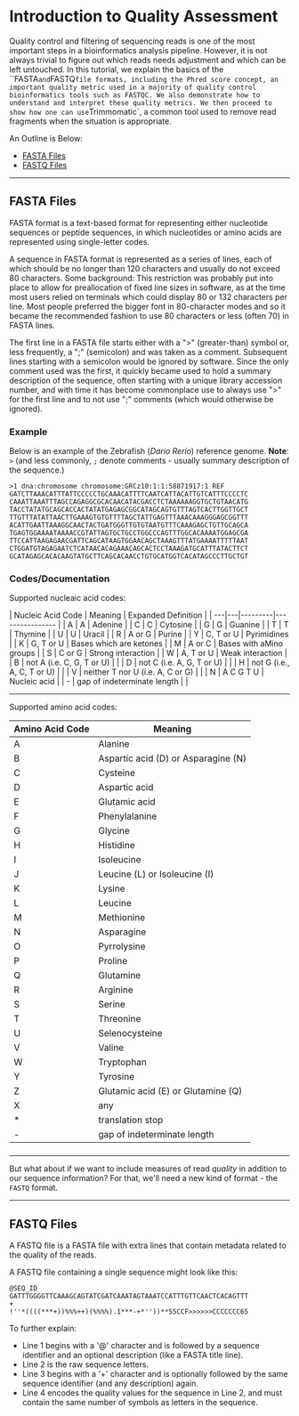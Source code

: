 # Introduction to Quality Assessment

Quality control and filtering of sequencing reads is one of the most important steps in a bioinformatics analysis pipeline. However, it is not always trivial to figure out which reads needs adjustment and which can be left untouched. In this tutorial, we explain the basics of the ``FASTA` and `FASTQ` file formats, including the Phred score concept, an important quality metric used in a majority of quality control bioinformatics tools such as FASTQC. We also demonstrate how to understand and interpret these quality metrics. We then proceed to show how one can use `Trimmomatic`, a common tool used to remove read fragments when the situation is appropriate. 

An Outline is Below:

  * [FASTA Files](#fasta-files)
  * [FASTQ Files](#fastq-files)

***

## FASTA Files

FASTA format is a text-based format for representing either nucleotide sequences or peptide sequences, in which nucleotides or amino acids are represented using single-letter codes. 

A sequence in FASTA format is represented as a series of lines, each of which should be no longer than 120 characters and usually do not exceed 80 characters. Some background: This restriction was probably put into place to allow for preallocation of fixed line sizes in software, as at the time most users relied on terminals which could display 80 or 132 characters per line. Most people preferred the bigger font in 80-character modes and so it became the recommended fashion to use 80 characters or less (often 70) in FASTA lines.

The first line in a FASTA file starts either with a ">" (greater-than) symbol or, less frequently, a ";" (semicolon) and was taken as a comment. Subsequent lines starting with a semicolon would be ignored by software. Since the only comment used was the first, it quickly became used to hold a summary description of the sequence, often starting with a unique library accession number, and with time it has become commonplace use to always use ">" for the first line and to not use ";" comments (which would otherwise be ignored).

### Example

Below is an example of the Zebrafish (_Dario Rerio_) reference genome. 
__Note__: `>` (and less commonly, `;` denote comments - usually summary description of the sequence.)

```
>1 dna:chromosome chromosome:GRCz10:1:1:58871917:1 REF
GATCTTAAACATTTATTCCCCCTGCAAACATTTTCAATCATTACATTGTCATTTCCCCTC
CAAATTAAATTTAGCCAGAGGCGCACAACATACGACCTCTAAAAAAGGTGCTGTAACATG
TACCTATATGCAGCACCACTATATGAGAGCGGCATAGCAGTGTTTAGTCACTTGGTTGCT
TTGTTTATATTAACTTGAAAGTGTGTTTTAGCTATTGAGTTTAAACAAAGGGAGCGGTTT
ACATTGAATTAAAGGCAACTACTGATGGGTTGTGTAATGTTTCAAAGAGCTGTTGCAGCA
TGAGTGGAAAATAAAACCGTATTAGTGCTGCCTGGCCCAGTTTGGCACAAAATGGAGCGA
TTCCATTAAGAGAACGATTCAGCATAAGTGGAACAGCTAAAGTTTATGAAAATTTTTAAT
CTGGATGTAGAGAATCTCATAACACAGAAACAGCACTCCTAAAGATGCATTTATACTTCT
GCATAGAGCACACAAGTATGCTTCAGCACAACCTGTGCATGGTCACATAGCCCTTGCTGT
```

### Codes/Documentation

Supported nucleaic acid codes:

| Nucleic Acid Code |	Meaning	| Expanded Definition |
| ---|---|---------|---------------- |
| A	| A	| Adenine |
| C	| C	| Cytosine |
| G	| G	| Guanine |
| T	| T	| Thymine |
| U	| U	| Uracil |
| R	| A or G | Purine |
| Y	| C, T or U |	Pyrimidines |
| K	| G, T or U	| Bases which are ketones |
| M	| A or C	| Bases with aMino groups |
| S	| C or G	| Strong interaction |
| W	| A, T or U |	Weak interaction |
| B	| not A (i.e. C, G, T or U) |	 |
| D	| not C (i.e. A, G, T or U)	|  |
| H	| not G (i.e., A, C, T or U) |	|
| V	| neither T nor U (i.e. A, C or G) |	|
| N	| A C G T U	| Nucleic acid |
| -	| gap of indeterminate length	| |


***

Supported amino acid codes:

| Amino Acid Code |	Meaning |
| --- | --- |
| A | Alanine |
| B	| Aspartic acid (D) or Asparagine (N) |
| C	| Cysteine |
| D |	Aspartic acid |
| E |	Glutamic acid |
| F |	Phenylalanine |
| G	| Glycine |
| H	| Histidine |
| I	| Isoleucine |
| J	| Leucine (L) or Isoleucine (I) |
| K	| Lysine |
| L	| Leucine |
| M	| Methionine |
| N	| Asparagine |
| O	| Pyrrolysine |
| P	| Proline |
| Q	| Glutamine |
| R	| Arginine |
| S	| Serine |
| T	| Threonine |
| U	| Selenocysteine |
| V	| Valine |
| W	| Tryptophan |
| Y	| Tyrosine |
| Z	| Glutamic acid (E) or Glutamine (Q) |
| X	| any |
| *	| translation stop |
| -	| gap of indeterminate length |

###
***
But what about if we want to include measures of read *quality* in addition to our sequence information? For that, we'll need a new kind of format - the `FASTQ` format. 
***

## FASTQ Files

A FASTQ file is a FASTA file with extra lines that contain metadata related to the quality of the reads. 

A FASTQ file containing a single sequence might look like this:

```
@SEQ_ID
GATTTGGGGTTCAAAGCAGTATCGATCAAATAGTAAATCCATTTGTTCAACTCACAGTTT
+
!''*((((***+))%%%++)(%%%%).1***-+*''))**55CCF>>>>>>CCCCCCC65
```

To further explain:

  * Line 1 begins with a '@' character and is followed by a sequence identifier and an optional description (like a FASTA title line).
  * Line 2 is the raw sequence letters.
  * Line 3 begins with a '+' character and is optionally followed by the same sequence identifier (and any description) again.
  * Line 4 encodes the quality values for the sequence in Line 2, and must contain the same number of symbols as letters in the sequence.


